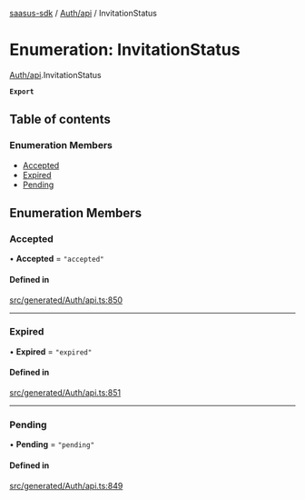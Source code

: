 [saasus-sdk](../README.md) / [Auth/api](../modules/Auth_api.md) / InvitationStatus

# Enumeration: InvitationStatus

[Auth/api](../modules/Auth_api.md).InvitationStatus

**`Export`**

## Table of contents

### Enumeration Members

- [Accepted](Auth_api.InvitationStatus.md#accepted)
- [Expired](Auth_api.InvitationStatus.md#expired)
- [Pending](Auth_api.InvitationStatus.md#pending)

## Enumeration Members

### Accepted

• **Accepted** = ``"accepted"``

#### Defined in

[src/generated/Auth/api.ts:850](https://github.com/saasus-platform/saasus-sdk-javascript/blob/997c544/src/generated/Auth/api.ts#L850)

___

### Expired

• **Expired** = ``"expired"``

#### Defined in

[src/generated/Auth/api.ts:851](https://github.com/saasus-platform/saasus-sdk-javascript/blob/997c544/src/generated/Auth/api.ts#L851)

___

### Pending

• **Pending** = ``"pending"``

#### Defined in

[src/generated/Auth/api.ts:849](https://github.com/saasus-platform/saasus-sdk-javascript/blob/997c544/src/generated/Auth/api.ts#L849)
